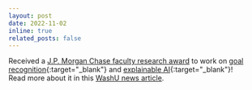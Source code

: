 ```yaml
---
layout: post
date: 2022-11-02
inline: true
related_posts: false
---
```


Received a [J.P. Morgan Chase faculty research award](https://www.jpmorgan.com/technology/artificial-intelligence/research-awards/faculty-research-awards-2022) to work on [goal recognition](/projects/goal-recognition/){:target="_blank"} and [explainable AI](/projects/xaip/){:target="_blank"}!
<br/>
Read more about it in this [WashU news article](https://engineering.wustl.edu/news/2023/Three-computer-science-faculty-win-AI-research-awards.html).